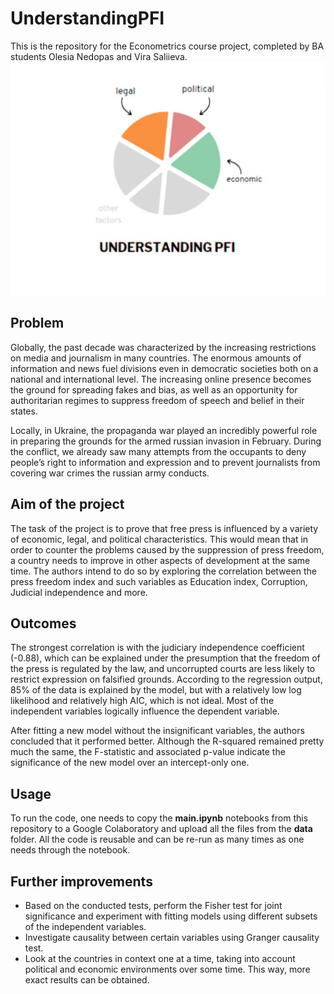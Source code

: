 # UnderstandingPFI

This is the repository for the Econometrics course project, completed by BA students Olesia Nedopas and Vira Saliieva.
![alt text](https://github.com/vsaliievaa/UnderstandingPFI/blob/main/images/PFIchart.jpeg?raw=true)

## Problem
Globally, the past decade was characterized by the increasing restrictions on media and journalism in many countries. The enormous amounts of information and news fuel divisions even in democratic societies both on a national and international level. The increasing online presence becomes the ground for spreading fakes and bias, as well as an opportunity for authoritarian regimes to suppress freedom of speech and belief in their states.

Locally, in Ukraine, the propaganda war played an incredibly powerful role in preparing the grounds for the armed russian invasion in February. During the conflict, we already saw many attempts from the occupants to deny people’s right to information and expression and to prevent journalists from covering war crimes the russian army conducts.

## Aim of the project
The task of the project is to prove that free press is influenced by a variety of economic, legal, and political characteristics. This would mean that in order to counter the problems caused by the suppression of press freedom, a country needs to improve in other aspects of development at the same time. The authors intend to do so by exploring the correlation between the press freedom index and such variables as Education index, Corruption, Judicial independence and more.

## Outcomes
The strongest correlation is with the judiciary independence coefficient (-0.88), which can be explained under the presumption that the freedom of the press is regulated by the law, and uncorrupted courts are less likely to restrict expression on falsified grounds. According to the regression output, 85% of the data is explained by the model, but with a relatively low log likelihood and relatively high AIC, which is not ideal. Most of the independent variables logically influence the dependent variable.

After fitting a new model without the insignificant variables, the authors concluded that it performed better. Although the R-squared remained pretty much the same, the F-statistic and associated p-value indicate the significance of the new model over an intercept-only one.

## Usage
To run the code, one needs to copy the **main.ipynb** notebooks from this repository to a Google Colaboratory and upload all the files from the **data** folder. All the code is reusable and can be re-run as many times as one needs through the notebook. 

## Further improvements
- Based on the conducted tests, perform the Fisher test for joint significance and experiment with fitting models using different subsets of the independent variables.
- Investigate causality between certain variables using Granger causality test.
- Look at the countries in context one at a time, taking into account political and economic environments over some time. This way, more exact results can be obtained.
